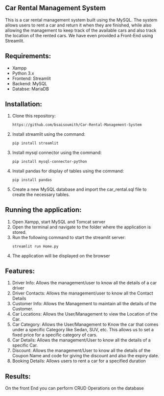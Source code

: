 ## Car Rental Management System

This is a car rental management system built using the MySQL. The system allows users to rent a car and return it when they are finished, 
while also allowing the management to keep track of the available cars and also track the location of the rented cars. We have even provided a Front-End using Streamlit.

## Requirements:

- Xampp
- Python 3.x
- Frontend: Streamlit 
- Backend: MySQL
- Databse: MariaDB

## Installation:

1. Clone this repository:
   ```bash
   https://github.com/bsaisoumith/Car-Rental-Management-System

2. Install streamlit using the command:
   ```bash
   pip install streamlit

3. Install mysql connector using the command:
   ```bash
   pip install mysql-connector-python

4. Install pandas for display of tables using the command:
   ```bash
   pip install pandas

5. Create a new MySQL database and import the car_rental.sql file to create the necessary tables.

## Running the application:

1. Open Xampp, start MySQL and Tomcat server
2. Open the terminal and navigate to the folder where the application is stored.
3. Run the following command to start the streamlit server:
   ```bash
   streamlit run Home.py
4. The application will be displayed on the browser

## Features:
1. Driver Info: Allows the management/user to know all the details of a car driver
2. Driver Contacts: Allows the management/user to know all the Contact Details 
3. Customer Info: Allows the Management to maintain all the details of the Customer.
4. Car Locations:  Allows the User/Management to view the Location of the Car.
5. Car Category: Allows the User/Management to Know the car that comes under a specific Category like Sedan, SUV, etc. This allows us to set a fixed price for a specific category of cars.
6. Car Details: Allows the management/User to know all the details of a specific Car.
7. Discount: Allows the management/User to know all the details of the Coupon Name and code for giving the discount and also the expiry date. 
8. Booking Details: Allows users to rent a car for a specified duration

## Results:
On the front End you can perform CRUD Operations on the database


